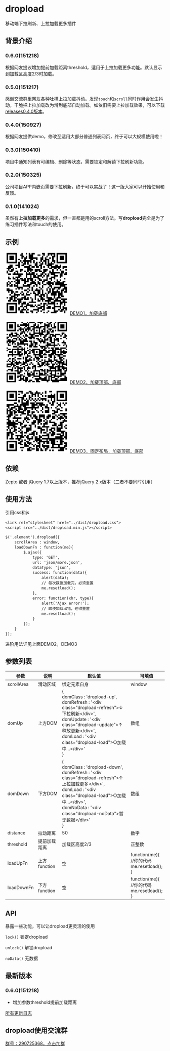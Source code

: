 # dropload

移动端下拉刷新、上拉加载更多插件

## 背景介绍

### 0.6.0(151218)

根据网友提议增加提前加载距离threshold，适用于上拉加载更多功能。默认显示到加载区高度2/3时加载。

### 0.5.0(151217)

感谢交流群里网友各种吐槽上拉加载抖动。发现`touch`和`scroll`同时作用会发生抖动，干脆把上拉加载改为滑到底部自动加载。如依旧需要上拉加载效果，可以下载[releases0.4.0版本](https://github.com/ximan/dropload/releases/tag/0.4.0)。

### 0.4.0(150927)

根据网友提供demo，修改至适用大部分普通列表网页，终于可以大规模使用啦！

### 0.3.0(150410)

项目中通知列表有可编辑、删除等状态，需要锁定和解锁下拉刷新功能。

### 0.2.0(150325)

公司项目APP内嵌页需要下拉刷新，终于可以实战了！这一版大家可以开始使用和反馈。

### 0.1.0(141024)

虽然有**上拉加载更多**的需求，但一直都是用的scroll方法。写**dropload**完全是为了练习插件写法和touch的使用。

## 示例

![扫一扫](examples/load-bottom.png)
[DEMO1，加载底部](http://ximan.github.io/dropload/examples/load-bottom.html)

![扫一扫](examples/load-top-bottom.png)
[DEMO2，加载顶部、底部](http://ximan.github.io/dropload/examples/load-top-bottom.html)

![扫一扫](examples/product-list.png)
[DEMO3，固定布局，加载顶部、底部](http://ximan.github.io/dropload/examples/product-list.html)

## 依赖

Zepto 或者 jQuery 1.7以上版本，推荐jQuery 2.x版本（二者不要同时引用）

## 使用方法

引用css和js

    <link rel="stylesheet" href="../dist/dropload.css">
    <script src="../dist/dropload.min.js"></script>

````
$('.element').dropload({
    scrollArea : window,
    loadDownFn : function(me){
        $.ajax({
            type: 'GET',
            url: 'json/more.json',
            dataType: 'json',
            success: function(data){
                alert(data);
                // 每次数据加载完，必须重置
                me.resetload();
            },
            error: function(xhr, type){
                alert('Ajax error!');
                // 即使加载出错，也得重置
                me.resetload();
            }
        });
    }
});
````

进阶用法详见上面DEMO2，DEMO3

## 参数列表

|    参数     |     说明     |  默认值 |      可填值     |
|------------|-------------|--------|----------------|
| scrollArea | 滑动区域      | 绑定元素自身 | window |
| domUp      | 上方DOM      | {<br/>domClass : 'dropload-up',<br/>domRefresh : '&lt;div class="dropload-refresh"&gt;↓下拉刷新&lt;/div&gt;',<br/>domUpdate  : '&lt;div class="dropload-update"&gt;↑释放更新&lt;/div&gt;',<br/>domLoad : '&lt;div class="dropload-load"&gt;○加载中...&lt;/div&gt;'<br/>} | 数组 |
| domDown    | 下方DOM      | {<br/>domClass : 'dropload-down',<br/>domRefresh : '&lt;div class="dropload-refresh"&gt;↑上拉加载更多&lt;/div&gt;',<br/>domLoad : '&lt;div class="dropload-load"&gt;○加载中...&lt;/div&gt;',<br/>domNoData : '&lt;div class="dropload-noData"&gt;暂无数据&lt;/div&gt;'<br/>}  | 数组 |
| distance   | 拉动距离      | 50 | 数字 |
| threshold  | 提前加载距离   | 加载区高度2/3 | 正整数 |
| loadUpFn   | 上方function | 空  | function(me){<br/>//你的代码<br/>me.resetload();<br/>} |
| loadDownFn | 下方function | 空  | function(me){<br/>//你的代码<br/>me.resetload();<br/>} |

## API

暴露一些功能，可以让dropload更灵活的使用

`lock()` 锁定dropload

`unlock()` 解锁dropload

`noData()` 无数据

## 最新版本

### 0.6.0(151218)

* 增加参数threshold提前加载距离

[所有更新日志](Changelog.md)

## dropload使用交流群

[群号：290725368，点击加群](http://shang.qq.com/wpa/qunwpa?idkey=2c58606fdfb5d6be4021a678e1506fdbbbc480aabdca0eeb115c2f4ff5bc69ee)